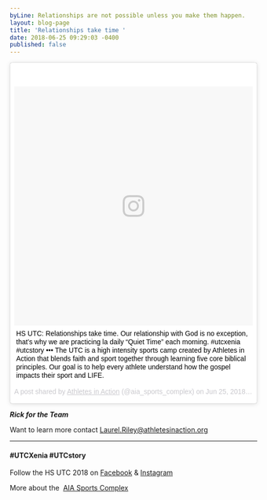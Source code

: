 ```yaml
---
byLine: Relationships are not possible unless you make them happen.
layout: blog-page
title: 'Relationships take time '
date: 2018-06-25 09:29:03 -0400
published: false
---
```

<blockquote class="instagram-media" data-instgrm-captioned data-instgrm-permalink="https://www.instagram.com/p/BkcwUDPnKL6/" data-instgrm-version="8" style=" background:#FFF; border:0; border-radius:3px; box-shadow:0 0 1px 0 rgba(0,0,0,0.5),0 1px 10px 0 rgba(0,0,0,0.15); margin: 1px; max-width:658px; padding:0; width:99.375%; width:-webkit-calc(100% - 2px); width:calc(100% - 2px);"><div style="padding:8px;"> <div style=" background:#F8F8F8; line-height:0; margin-top:40px; padding:50% 0; text-align:center; width:100%;"> <div style=" background:url(data:image/png;base64,iVBORw0KGgoAAAANSUhEUgAAACwAAAAsCAMAAAApWqozAAAABGdBTUEAALGPC/xhBQAAAAFzUkdCAK7OHOkAAAAMUExURczMzPf399fX1+bm5mzY9AMAAADiSURBVDjLvZXbEsMgCES5/P8/t9FuRVCRmU73JWlzosgSIIZURCjo/ad+EQJJB4Hv8BFt+IDpQoCx1wjOSBFhh2XssxEIYn3ulI/6MNReE07UIWJEv8UEOWDS88LY97kqyTliJKKtuYBbruAyVh5wOHiXmpi5we58Ek028czwyuQdLKPG1Bkb4NnM+VeAnfHqn1k4+GPT6uGQcvu2h2OVuIf/gWUFyy8OWEpdyZSa3aVCqpVoVvzZZ2VTnn2wU8qzVjDDetO90GSy9mVLqtgYSy231MxrY6I2gGqjrTY0L8fxCxfCBbhWrsYYAAAAAElFTkSuQmCC); display:block; height:44px; margin:0 auto -44px; position:relative; top:-22px; width:44px;"></div></div> <p style=" margin:8px 0 0 0; padding:0 4px;"> <a href="https://www.instagram.com/p/BkcwUDPnKL6/" style=" color:#000; font-family:Arial,sans-serif; font-size:14px; font-style:normal; font-weight:normal; line-height:17px; text-decoration:none; word-wrap:break-word;" target="_blank">HS UTC: Relationships take time. Our relationship with God is no exception, that’s why we are practicing la daily “Quiet Time” each morning. #utcxenia #utcstory ••• The UTC is a high intensity sports camp created by Athletes in Action that blends faith and sport together through learning five core biblical principles.  Our goal is to help every athlete understand how the gospel impacts their sport and LIFE.</a></p> <p style=" color:#c9c8cd; font-family:Arial,sans-serif; font-size:14px; line-height:17px; margin-bottom:0; margin-top:8px; overflow:hidden; padding:8px 0 7px; text-align:center; text-overflow:ellipsis; white-space:nowrap;">A post shared by <a href="https://www.instagram.com/aia_sports_complex/" style=" color:#c9c8cd; font-family:Arial,sans-serif; font-size:14px; font-style:normal; font-weight:normal; line-height:17px;" target="_blank"> Athletes in Action</a> (@aia_sports_complex) on <time style=" font-family:Arial,sans-serif; font-size:14px; line-height:17px;" datetime="2018-06-25T13:27:20+00:00">Jun 25, 2018 at 6:27am PDT</time></p></div></blockquote> <script async defer src="//www.instagram.com/embed.js"></script>

**_Rick for the Team_**

Want to learn more contact [Laurel.Riley@athletesinaction.org](mailto:laurel.riley@athletesinaction.org)

***

#### **#UTCXenia     #UTCstory**

Follow the HS UTC 2018 on  [Facebook](https://www.facebook.com/aiatotalathletecomplex/) & [Instagram](https://www.instagram.com/aia_sports_complex/)

More about the  [AIA Sports Complex](http://www.aiasportscomplex.com/)